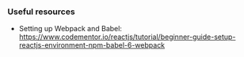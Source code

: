 ### Useful resources
- Setting up Webpack and Babel:  https://www.codementor.io/reactjs/tutorial/beginner-guide-setup-reactjs-environment-npm-babel-6-webpack
